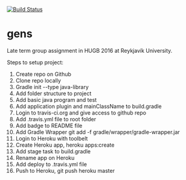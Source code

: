 [![Build Status](https://travis-ci.org/HUGB2016/gens.svg?branch=master)](https://travis-ci.org/HUGB2016/gens)
# gens
Late term group assignment in HUGB 2016 at Reykjavík University.

Steps to setup project:
1. Create repo on Github
2. Clone repo locally
3. Gradle init --type java-library
4. Add folder structure to project
5. Add basic java program and test
6. Add application plugin and mainClassName to build.gradle
7. Login to travis-ci.org and give access to github repo
8. Add .travis.yml file to root folder
9. Add badge to README file
10. Add Gradle Wrapper git add -f gradle/wrapper/gradle-wrapper.jar
11. Login to Heroku with toolbelt
12. Create Heroku app, heroku apps:create
13. Add stage task to build.gradle
14. Rename app on Heroku
15. Add deploy to .travis.yml file
16. Push to Heroku, git push heroku master